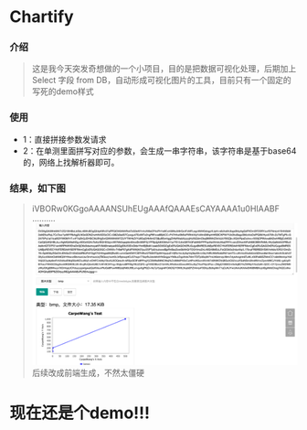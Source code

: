 # Chartify
### 介绍
> 这是我今天突发奇想做的一个小项目，目的是把数据可视化处理，后期加上Select 字段 from DB，自动形成可视化图片的工具，目前只有一个固定的写死的demo样式
> 
### 使用
* 1：直接拼接参数发请求
* 2：在单测里面拼写对应的参数，会生成一串字符串，该字符串是基于base64的，网络上找解析器即可。

### 结果，如下图
>iVBORw0KGgoAAAANSUhEUgAAAfQAAAEsCAYAAAA1u0HIAABF ..........
![img.png](lib/firstResult.png)
> 后续改成前端生成，不然太僵硬

# 现在还是个demo!!!